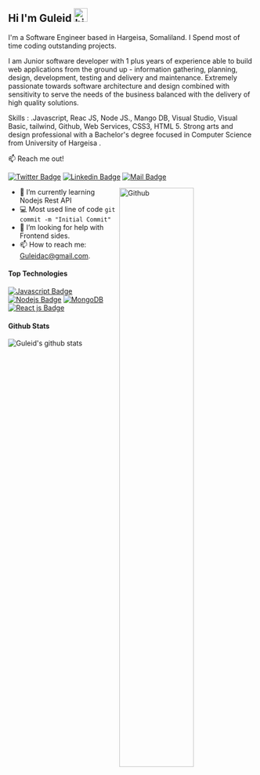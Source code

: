 ## Hi I'm Guleid <img src="https://user-images.githubusercontent.com/1303154/88677602-1635ba80-d120-11ea-84d8-d263ba5fc3c0.gif" width="28px" alt="hi">

I'm a Software Engineer based in Hargeisa, Somaliland. I Spend most of time coding outstanding projects.

I am Junior software developer with 1 plus years of experience able to build web applications from the ground up - information gathering, planning, design, development, testing and delivery and maintenance. Extremely passionate towards software architecture and design combined with sensitivity to serve the needs of the business balanced with the delivery of high quality solutions.

Skills : .Javascript, Reac JS, Node JS., Mango DB, Visual Studio, Visual Basic, tailwind, Github, Web Services, CSS3, HTML 5. Strong arts and design professional with a Bachelor's degree focused in Computer Science from University of Hargeisa .

:mailbox: Reach me out!

[![Twitter Badge](https://img.shields.io/badge@GuleidAbdca0f1?style=flat&labelColor=1ca0f1&logo=twitter&logoColor=white&link=https://twitter.com/Ipenywis)](https://twitter.com/GuleidAbdi12) [![Linkedin Badge](https://img.shields.io/badge/-Guleid-0e76a8?style=flat&labelColor=0e76a8&logo=linkedin&logoColor=white)](https://www.linkedin.com/in/guleid-abdi-566a83177/) [![Mail Badge](https://img.shields.io/badge/-Guleid-c0392b?style=flat&labelColor=c0392b&logo=gmail&logoColor=white)](mailto:guleidac@gmail.com)

<img width="55%" align="right" alt="Github" src="https://raw.githubusercontent.com/onimur/.github/master/.resources/git-header.svg" />
<!-- TODO: Add last video link -->

- 🔭 I’m currently learning Nodejs Rest API
- :computer: Most used line of code `git commit -m "Initial Commit"`
- 🤔 I’m looking for help with Frontend sides.
- 📫 How to reach me: Guleidac@gmail.com.

#### Top Technologies

<!-- TODO: Make technologies links takes you to repositories -->

[![Javascript Badge](https://img.shields.io/badge/-Typescript-007acc?style=for-the-badge&labelColor=black&logo=typescript&logoColor=007acc)](#) [![Nodejs Badge](https://img.shields.io/badge/-Nodejs-3C873A?style=for-the-badge&labelColor=black&logo=node.js&logoColor=3C873A)](#) [![MongoDB](https://img.shields.io/badge/-GraphQl-e535ab?style=for-the-badge&labelColor=black&logo=graphql&logoColor=e535ab)](#) [![React js Badge](https://img.shields.io/badge/-Flutter-3F79AC?style=for-the-badge&labelColor=black&logo=flutter&logoColor=3F79AC)](#)

#### Github Stats

![Guleid's github stats](https://github-readme-stats.vercel.app/api?username=GuleidAbdi&count_private=true&theme=tokyonight&hide=contribs,prs)
